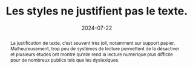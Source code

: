 ---
N: '186'
Rubrique: Présentation
title: Les styles ne justifient pas le texte. 
detail: 
abstract: La justification de texte, c’est souvent très joli, notamment sur support papier. Malheureusement, trop peu de systèmes de lecture permettent de la désactiver et plusieurs études ont montré qu’elle rend la lecture numérique plus difficile pour de nombreux publics tels que les dyslexiques. 
categories: [" Présentation"]
agrege: O4186-E065
opquast: '4 186'
indiceebook: '65'
description: "Règle n° 065"
before: "064"
weight: "065"
after: "066"
actif: '1'
layout: rules
date: 2024-07-22
tags: ["accessibilité", ""]
objectif: ["Faciliter la lecture à l’écran, notamment pour les lectrices et lecteurs dyslexiques.", "Améliorer l’accessibilité des contenus aux lectrices et lecteurs handicapées."]
Meo: ["Ne pas utiliser la propriété CSS text-align avec la valeur justify, ou tout autre équivalent."]
Controle: ["Vérifier dans le code CSS l’absence de règles text-align : justify.", "Vérifier dans le code HTML l’absence d’attributs HTML align=justify."]
epubcheck: 
ace: 
humancheck: true
Source: ["Opquast"]
Referentiel: [""]
steps: ["conception", ""]
---